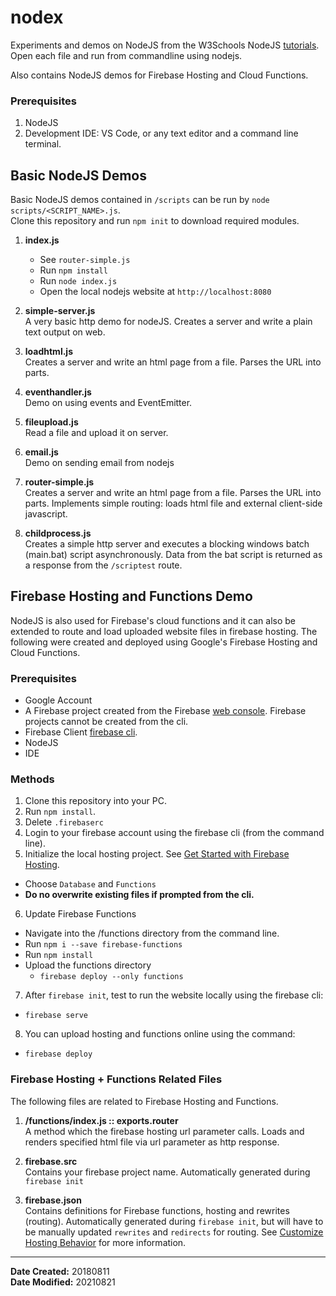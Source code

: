 # nodex

Experiments and demos on NodeJS from the W3Schools NodeJS [tutorials](https://www.w3schools.com/nodejs/default.asp). Open each file and run from commandline using nodejs.

Also contains NodeJS demos for Firebase Hosting and Cloud Functions.

### Prerequisites

1. NodeJS
2. Development IDE: VS Code, or any text editor and a command line terminal.


## Basic NodeJS Demos

Basic NodeJS demos contained in `/scripts` can be run by `node scripts/<SCRIPT_NAME>.js`. <br> 
Clone this repository and run `npm init` to download required modules. 

1. **index.js**
	- See `router-simple.js`
	- Run `npm install`
	- Run `node index.js`
	- Open the local nodejs website at `http://localhost:8080`<br>

2. **simple-server.js**<br>
A very basic http demo for nodeJS. Creates a server and write a plain text output on web.

3. **loadhtml.js**<br>
Creates a server and write an html page from a file. Parses the URL into parts.

4. **eventhandler.js**<br>
Demo on using events and EventEmitter.

5. **fileupload.js**<br>
Read a file and upload it on server.

6. **email.js**<br>
Demo on sending email from nodejs

7. **router-simple.js**<br>
Creates a server and write an html page from a file. Parses the URL into parts. Implements simple routing: loads html file and external client-side javascript.

8. **childprocess.js**<br>
Creates a simple http server and executes a blocking windows batch (main.bat) script asynchronously. Data from the bat script is returned as a response from the `/scriptest` route.


## Firebase Hosting and Functions Demo

NodeJS is also used for Firebase's cloud functions and it can also be extended to route and load uploaded website files in firebase hosting. The following were created and deployed using Google's Firebase Hosting and Cloud Functions. 

### Prerequisites
- Google Account
- A Firebase project created from the Firebase [web console](https://console.firebase.google.com/). Firebase projects cannot be created from the cli.
- Firebase Client [firebase cli](https://firebase.google.com/docs/cli/).
- NodeJS
- IDE

### Methods

1. Clone this repository into your PC.
2. Run `npm install`.
3. Delete `.firebaserc`
4. Login to your firebase account using the firebase cli (from the command line).
5. Initialize the local hosting project. See [
Get Started with Firebase Hosting](https://firebase.google.com/docs/hosting/quickstart). 
  - Choose `Database` and `Functions`
  - **Do no overwrite existing files if prompted from the cli.**
6. Update Firebase Functions
  - Navigate into the /functions directory from the command line.
  - Run `npm i --save firebase-functions`
  - Run `npm install`
  - Upload the functions directory 
	  - `firebase deploy --only functions`
7. After `firebase init`, test to run the website locally using the firebase cli:
  - `firebase serve`
8. You can upload hosting and functions online using the command:
  - `firebase deploy`



### Firebase Hosting + Functions Related Files

The following files are related to Firebase Hosting and Functions.


1. **/functions/index.js :: exports.router**<br>
A method which the firebase hosting url parameter calls. Loads and renders specified html file via url parameter as http response.

2. **firebase.src**<br>
Contains your firebase project name. Automatically generated during `firebase init`

3. **firebase.json**<br>
Contains definitions for Firebase functions, hosting and rewrites (routing). Automatically generated during `firebase init`, but will have to be manually updated `rewrites` and `redirects` for routing. See [Customize Hosting Behavior](https://firebase.google.com/docs/hosting/url-redirects-rewrites) for more information.



---

**Date Created:** 20180811<br>
**Date Modified:** 20210821
